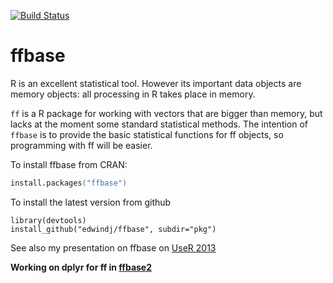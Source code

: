 [![Build Status](https://travis-ci.org/edwindj/ffbase.png?branch=master)](https://travis-ci.org/edwindj/ffbase)

ffbase
======

R is an excellent statistical tool. 
However its important data objects are memory objects: all processing in R takes place in memory.

`ff` is a R package for working with vectors that are bigger than memory, 
but lacks at the moment some standard statistical methods.
The intention of `ffbase` is to provide the basic statistical functions for ff objects, 
so programming with ff will be easier.

To install ffbase from CRAN:

```S
install.packages("ffbase")
```

To install the latest version from github
```
library(devtools)
install_github("edwindj/ffbase", subdir="pkg")
```

See also my presentation on ffbase on [UseR 2013](http://www.slideshare.net/EdwindeJonge1/ffbase)

**Working on dplyr for ff in [ffbase2](https://github.com/edwindj/ffbase2)**
